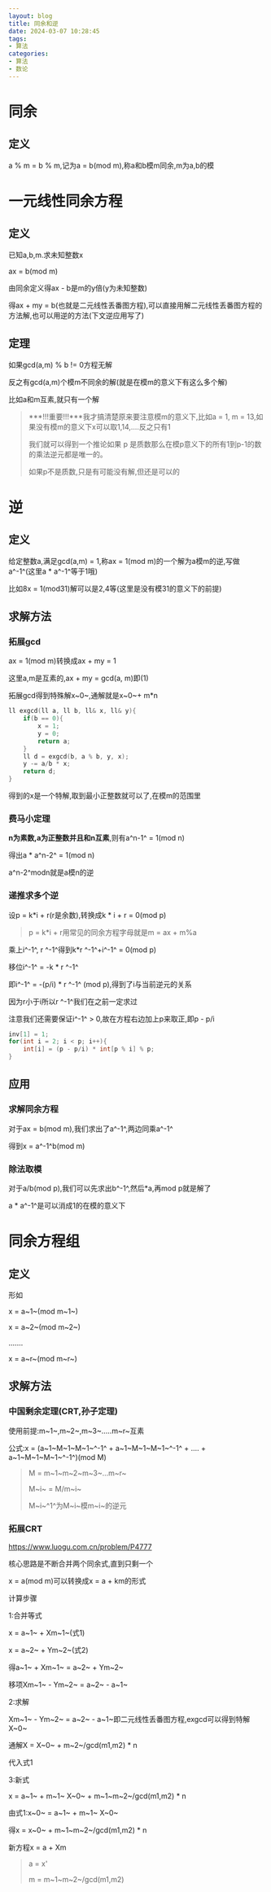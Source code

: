 ```yaml
---
layout: blog
title: 同余和逆
date: 2024-03-07 10:28:45
tags:
- 算法
categories:
- 算法
- 数论
---
```


# 同余

## 定义

a % m = b % m,记为a = b(mod m),称a和b模m同余,m为a,b的模

# 一元线性同余方程

## 定义

已知a,b,m.求未知整数x

ax = b(mod m)

由同余定义得ax - b是m的y倍(y为未知整数)

得ax + my = b(也就是二元线性丢番图方程),可以直接用解二元线性丢番图方程的方法解,也可以用逆的方法(下文逆应用写了)

## 定理

如果gcd(a,m) % b != 0方程无解

反之有gcd(a,m)个模m不同余的解(就是在模m的意义下有这么多个解)

比如a和m互素,就只有一个解

> ***!!!重要!!!***我才搞清楚原来要注意模m的意义下,比如a = 1, m = 13,如果没有模m的意义下x可以取1,14,....反之只有1
>
> 我们就可以得到一个推论如果 p 是质数那么在模p意义下的所有1到p-1的数的乘法逆元都是唯一的。
>
> 如果p不是质数,只是有可能没有解,但还是可以的

# 逆

## 定义

给定整数a,满足gcd(a,m) = 1,称ax = 1(mod m)的一个解为a模m的逆,写做a^-1^(这里a * a^-1^等于1哦)

比如8x = 1(mod31)解可以是2,4等(这里是没有模31的意义下的前提)

<!-- more -->

## 求解方法

### 拓展gcd

ax = 1(mod m)转换成ax + my = 1

这里a,m是互素的,ax + my = gcd(a, m)即(1)

拓展gcd得到特殊解x~0~,通解就是x~0~+ m*n

```c++
ll exgcd(ll a, ll b, ll& x, ll& y){
	if(b == 0){
		x = 1;
		y = 0;
		return a;
	}
	ll d = exgcd(b, a % b, y, x);
	y -= a/b * x;
	return d;
}
```

得到的x是一个特解,取到最小正整数就可以了,在模m的范围里

### 费马小定理

**n为素数,a为正整数并且和n互素**,则有a^n-1^ = 1(mod n)

得出a * a^n-2^ = 1(mod n)

a^n-2^modn就是a模n的逆

### 递推求多个逆

设p = k*i + r(r是余数),转换成k * i + r = 0(mod p)

> p = k*i + r用常见的同余方程字母就是m = ax + m%a

乘上i^-1^, r ^-1^得到k*r ^-1^+i^-1^ = 0(mod p)

移位i^-1^ = -k * r ^-1^

即i^-1^ = -(p/i) * r ^-1^  (mod p),得到了i与当前逆元的关系

因为r小于i所以r ^-1^我们在之前一定求过

注意我们还需要保证i^-1^ > 0,故在方程右边加上p来取正,即p - p/i

```c++
inv[1] = 1;
for(int i = 2; i < p; i++){
	int[i] = (p - p/i) * int[p % i] % p;
}
```

## 应用

### 求解同余方程

对于ax = b(mod m),我们求出了a^-1^,两边同乘a^-1^

得到x = a^-1^b(mod m)

### 除法取模

对于a/b(mod p),我们可以先求出b^-1^,然后*a,再mod p就是解了

a * a^-1^是可以消成1的在模的意义下



# 同余方程组

## 定义

形如

x = a~1~(mod m~1~)

x = a~2~(mod m~2~)

.......

x = a~r~(mod m~r~)

## 求解方法

### 中国剩余定理(CRT,孙子定理)

使用前提:m~1~,m~2~,m~3~.....m~r~互素

公式:x = (a~1~M~1~M~1~^-1^ + a~1~M~1~M~1~^-1^ + ....  + a~1~M~1~M~1~^-1^)(mod M)

> M = m~1~m~2~m~3~...m~r~
>
> M~i~ = M/m~i~
>
> M~i~^1^为M~i~模m~i~的逆元

### 拓展CRT

https://www.luogu.com.cn/problem/P4777

核心思路是不断合并两个同余式,直到只剩一个

x = a(mod m)可以转换成x = a + km的形式

计算步骤

1:合并等式

x = a~1~ + Xm~1~(式1)

x = a~2~ + Ym~2~(式2)

得a~1~ + Xm~1~ = a~2~ + Ym~2~

移项Xm~1~  - Ym~2~ = a~2~ - a~1~

2:求解

Xm~1~  - Ym~2~ = a~2~ - a~1~即二元线性丢番图方程,exgcd可以得到特解X~0~

通解X = X~0~ + m~2~/gcd(m1,m2) * n

代入式1

3:新式

x = a~1~ + m~1~ X~0~ + m~1~m~2~/gcd(m1,m2) * n

由式1:x~0~ =  a~1~ + m~1~ X~0~

得x = x~0~ + m~1~m~2~/gcd(m1,m2) * n

新方程x = a + Xm

> a = x'
>
> m = m~1~m~2~/gcd(m1,m2)
